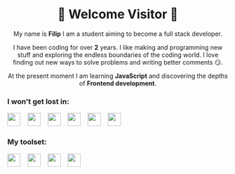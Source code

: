 <h1 align="center">👋 Welcome Visitor 👋</h1>

<p align="center">My name is <strong>Filip</strong> I am a student aiming to become a full stack developer.</p>

<p align="center">I have been coding for over <strong>2</strong> years. I like making and programming new stuff and exploring the endless boundaries of the coding world. I love finding out new ways to solve problems and writing better comments 😏.</p>

<p align="center">At the present moment I am learning <strong>JavaScript</strong> and discovering the depths of <strong>Frontend development</strong>.</p>

<h3>I won't get lost in:</h3>
 
<p>
<img src="https://cdn.jsdelivr.net/gh/devicons/devicon/icons/html5/html5-original.svg" width="30px"/>&nbsp;&nbsp;&nbsp;&nbsp;<img src="https://cdn.jsdelivr.net/gh/devicons/devicon/icons/css3/css3-original.svg" width="30px"/>&nbsp;&nbsp;&nbsp;&nbsp;<img src="https://cdn.jsdelivr.net/gh/devicons/devicon/icons/javascript/javascript-original.svg" width="30px"/>&nbsp;&nbsp;&nbsp;&nbsp;<img src="https://cdn.jsdelivr.net/gh/devicons/devicon/icons/sass/sass-original.svg" width="30px"/>&nbsp;&nbsp;&nbsp;&nbsp;<img src="https://cdn.jsdelivr.net/gh/devicons/devicon/icons/csharp/csharp-original.svg" width="30px"/>&nbsp;&nbsp;&nbsp;&nbsp;<img src="https://cdn.jsdelivr.net/gh/devicons/devicon/icons/python/python-original.svg" width="30px"/>  
</p>
<h3>My toolset:</h3>
<p>
<img src="https://cdn.jsdelivr.net/gh/devicons/devicon/icons/vscode/vscode-original.svg" width="30px"/>&nbsp;&nbsp;&nbsp;&nbsp;<img src="https://cdn.jsdelivr.net/gh/devicons/devicon/icons/github/github-original.svg" width="30px"/>&nbsp;&nbsp;&nbsp;&nbsp;<img src="https://cdn.jsdelivr.net/gh/devicons/devicon/icons/git/git-original.svg" width="30px"/>&nbsp;&nbsp;&nbsp;&nbsp;<img src="https://cdn.jsdelivr.net/gh/devicons/devicon/icons/figma/figma-original.svg" width="30px"/>
</p>
